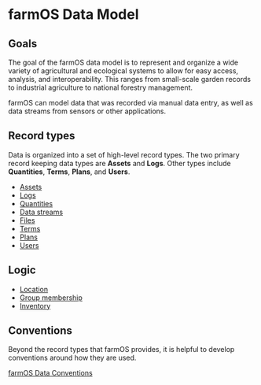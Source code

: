 # farmOS Data Model

## Goals

The goal of the farmOS data model is to represent and organize a wide variety
of agricultural and ecological systems to allow for easy access, analysis, and
interoperability. This ranges from small-scale garden records to industrial
agriculture to national forestry management.

farmOS can model data that was recorded via manual data entry, as well as data
streams from sensors or other applications.

## Record types

Data is organized into a set of high-level record types. The two primary record
keeping data types are **Assets** and **Logs**. Other types include
**Quantities**, **Terms**, **Plans**, and **Users**.

- [Assets](/model/type/asset)
- [Logs](/model/type/log)
- [Quantities](/model/type/quantity)
- [Data streams](/model/type/data_stream)
- [Files](/model/type/file)
- [Terms](/model/type/term)
- [Plans](/model/type/plan)
- [Users](/model/type/user)

## Logic

- [Location](/model/logic/location)
- [Group membership](/model/logic/group)
- [Inventory](/model/logic/inventory)

## Conventions

Beyond the record types that farmOS provides, it is helpful to develop
conventions around how they are used.

[farmOS Data Conventions](/model/convention)
